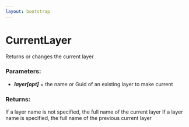 ```yaml
---
layout: bootstrap
---
```


# CurrentLayer

Returns or changes the current layer
        

### Parameters:

- ***layer[opt]*** = the name or Guid of an existing layer to make current
        

### Returns:


If a layer name is not specified, the full name of the current layer
If a layer name is specified, the full name of the previous current layer
        

